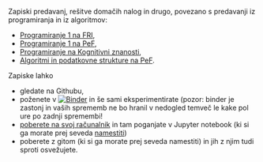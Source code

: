 Zapiski predavanj, rešitve domačih nalog in drugo, povezano s predavanji iz programiranja in iz algoritmov:

- [Programiranje 1 na FRI](https://ucilnica.fri.uni-lj.si/course/view.php?id=166),
- [Programiranje 1 na PeF](https://ucilnica.pef.uni-lj.si/course/view.php?id=177),
- [Programiranje na Kognitivni znanosti](https://ucilnica.fri.uni-lj.si/course/view.php?id=175),
- [Algoritmi in podatkovne strukture na PeF](https://ucilnica.pef.uni-lj.si/course/view.php?id=186).

Zapiske lahko
- gledate na Githubu,
- poženete v [![Binder](https://mybinder.org/badge_logo.svg)](https://mybinder.org/v2/gh/janezd/predavanja/HEAD)
  in še sami eksperimentirate (pozor: binder je zastonj in vaših sprememb ne bo hranil v nedogled temveč le kake
  pol ure po zadnji spremembi!
- [poberete na svoj računalnik](https://github.com/janezd/predavanja/archive/master.zip) in tam poganjate v
  Jupyter notebook (ki si ga morate prej seveda [namestiti](https://jupyter.org/install))
- poberete z gitom (ki si ga morate prej seveda namestiti) in jih z njim tudi sproti osvežujete.
